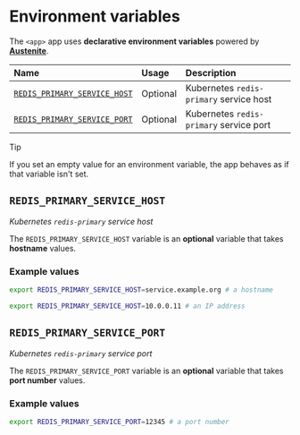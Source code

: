 # Environment variables

The `<app>` app uses **declarative environment variables** powered by
**[Austenite]**.

[austenite]: https://github.com/ezzatron/austenite

| Name                                                        | Usage    | Description                             |
| :---------------------------------------------------------- | :------- | :-------------------------------------- |
| [`REDIS_PRIMARY_SERVICE_HOST`](#REDIS_PRIMARY_SERVICE_HOST) | Optional | Kubernetes `redis-primary` service host |
| [`REDIS_PRIMARY_SERVICE_PORT`](#REDIS_PRIMARY_SERVICE_PORT) | Optional | Kubernetes `redis-primary` service port |

> [!TIP]
> If you set an empty value for an environment variable, the app behaves as if
> that variable isn't set.

## `REDIS_PRIMARY_SERVICE_HOST`

_Kubernetes `redis-primary` service host_

The `REDIS_PRIMARY_SERVICE_HOST` variable is an **optional** variable
that takes **hostname** values.

### Example values

```sh
export REDIS_PRIMARY_SERVICE_HOST=service.example.org # a hostname
```

```sh
export REDIS_PRIMARY_SERVICE_HOST=10.0.0.11 # an IP address
```

## `REDIS_PRIMARY_SERVICE_PORT`

_Kubernetes `redis-primary` service port_

The `REDIS_PRIMARY_SERVICE_PORT` variable is an **optional** variable
that takes **port number** values.

### Example values

```sh
export REDIS_PRIMARY_SERVICE_PORT=12345 # a port number
```

